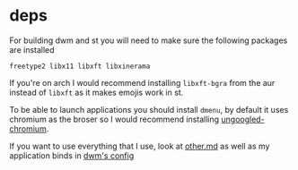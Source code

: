 # deps

For building dwm and st you will need to make sure the following packages are installed

```
freetype2 libx11 libxft libxinerama
```

If you're on arch I would recommend installing `libxft-bgra` from the aur instead of `libxft` as it makes emojis work in st.

To be able to launch applications you should install `dmenu`, by default it uses chromium as the broser so I would recommend installing [ungoogled-chromium](https://github.com/Eloston/ungoogled-chromium).

If you want to use everything that I use, look at [other.md](other.md) as well as my application binds in [dwm's config](wm/dwm/config.h)

